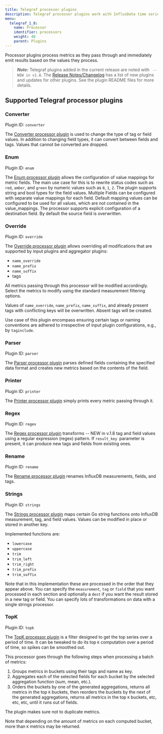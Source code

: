 ```yaml
---
title: Telegraf processor plugins
description: Telegraf processor plugins work with InfluxData time series platform to process metrics and emit results based on the values processed.
menu:
  telegraf_1_8:
    name: Processor
    identifier: processors
    weight: 40
    parent: Plugins
---
```


Processor plugins process metrics as they pass through and immediately emit results based on the values they process.

> ***Note:*** Telegraf plugins added in the current release are noted with ` -- NEW in v1.8`.
>The [Release Notes/Changelog](/telegraf/v1.8/about_the_project/release-notes-changelog) has a list of new plugins and updates for other plugins. See the plugin README files for more details.


## Supported Telegraf processor plugins


### Converter

Plugin ID: `converter`

The [Converter processor plugin](https://github.com/influxdata/telegraf/blob/release-1.8/plugins/processors/converter/README.md) is used to change the type of tag or field values. In addition to changing field types, it can convert between fields and tags. Values that cannot be converted are dropped.

### Enum

Plugin ID: `enum`

The [Enum processor plugin](https://github.com/influxdata/telegraf/blob/release-1.8/plugins/processors/enum/README.md) allows the configuration of value mappings for metric fields. The main use case for this is to rewrite status codes such as `red`, `amber`, and `green` by numeric values such as `0`, `1`, `2`. The plugin supports string and bool types for the field values. Multiple Fields can be configured with separate value mappings for each field. Default mapping values can be configured to be used for all values, which are not contained in the value_mappings. The processor supports explicit configuration of a destination field. By default the source field is overwritten.

### Override

Plugin ID: `override`

The [Override processor plugin](https://github.com/influxdata/telegraf/blob/release-1.8/plugins/processors/override/README.md) allows overriding all modifications that are supported by input plugins and aggregator plugins:

* `name_override`
* `name_prefix`
* `name_suffix`
* tags

All metrics passing through this processor will be modified accordingly. Select the metrics to modify using the standard measurement filtering options.

Values of `name_override`, `name_prefix`, `name_suffix`, and already present tags with conflicting keys will be overwritten. Absent tags will be created.

Use case of this plugin encompass ensuring certain tags or naming conventions are adhered to irrespective of input plugin configurations, e.g., by `taginclude`.

### Parser

Plugin ID: `parser`

The [Parser processor plugin](https://github.com/influxdata/telegraf/blob/release-1.8/plugins/processors/parser/README.md) parses defined fields containing the specified data format and creates new metrics based on the contents of the field.

### Printer

Plugin ID: `printer`

The [Printer processor plugin](https://github.com/influxdata/telegraf/blob/release-1.8/plugins/processors/printer/README.md) simply prints every metric passing through it.

### Regex

Plugin ID: `regex`

The [Regex processor plugin](https://github.com/influxdata/telegraf/blob/release-1.8/plugins/processors/regex/README.md) transforms  -- NEW in v.1.8 tag and field values using a regular expression (regex) pattern. If `result_key `parameter is present, it can produce new tags and fields from existing ones.

### Rename

Plugin ID: `rename`

The [Rename processor plugin](https://github.com/influxdata/telegraf/blob/release-1.8/plugins/processors/rename/README.md) renames InfluxDB measurements, fields, and tags.

### Strings

Plugin ID: `strings`

The [Strings processor plugin](https://github.com/influxdata/telegraf/blob/release-1.8/plugins/processors/strings/README.md) maps certain Go string functions onto InfluxDB measurement, tag, and field values. Values can be modified in place or stored in another key.

Implemented functions are:

* `lowercase`
* `uppercase`
* `trim`
* `trim_left`
* `trim_right`
* `trim_prefix`
* `trim_suffix`

Note that in this implementation these are processed in the order that they appear above. You can specify the `measurement`, `tag` or `field` that you want processed in each section and optionally a `dest` if you want the result stored in a new tag or field. You can specify lots of transformations on data with a single strings processor.

### TopK

Plugin ID: `topk`

The [TopK processor plugin](https://github.com/influxdata/telegraf/blob/release-1.8/plugins/processors/topk/README.md) is a filter designed to get the top series over a period of time. It can be tweaked to do its top `K` computation over a period of time, so spikes can be smoothed out.

This processor goes through the following steps when processing a batch of metrics:

1. Groups metrics in buckets using their tags and name as key.
2. Aggregates each of the selected fields for each bucket by the selected aggregation function (sum, mean, etc.).
3. Orders the buckets by one of the generated aggregations, returns all metrics in the top `K` buckets, then reorders the buckets by the next of the generated aggregations, returns all metrics in the top `K` buckets, etc, etc, etc, until it runs out of fields.

The plugin makes sure not to duplicate metrics.

Note that depending on the amount of metrics on each computed bucket, more than `K` metrics may be returned.
